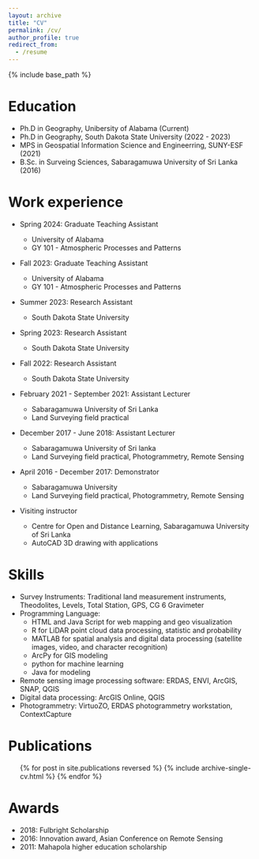 ```yaml
---
layout: archive
title: "CV"
permalink: /cv/
author_profile: true
redirect_from:
  - /resume
---
```


{% include base_path %}

Education
======
* Ph.D in Geography, Unibersity of Alabama (Current)
* Ph.D in Geography, South Dakota State University (2022 - 2023)
* MPS in Geospatial Information Science and Engineerring, SUNY-ESF (2021)
* B.Sc. in Surveing Sciences, Sabaragamuwa University of Sri Lanka (2016)

Work experience
======
* Spring 2024: Graduate Teaching Assistant
  * University of Alabama
  * GY 101 -  Atmospheric Processes and Patterns 

* Fall 2023: Graduate Teaching Assistant
  * University of Alabama
  * GY 101 -  Atmospheric Processes and Patterns 

* Summer 2023: Research Assistant
  * South Dakota State University
    
* Spring 2023: Research Assistant
  * South Dakota State University
 
* Fall 2022: Research Assistant
  * South Dakota State University

* February 2021 - September 2021: Assistant Lecturer
  * Sabaragamuwa University of Sri Lanka
  * Land Surveying field practical
 
* December 2017 - June 2018: Assistant Lecturer
  * Sabaragamuwa University of Sri lanka
  * Land Surveying field practical, Photogrammetry, Remote Sensing
 
* April 2016 - December 2017: Demonstrator
  * Sabaragamuwa University
  * Land Surveying field practical, Photogrammetry, Remote Sensing
 
* Visiting instructor
  * Centre for Open and Distance Learning, Sabaragamuwa University of Sri Lanka
  * AutoCAD 3D drawing with applications

  
Skills
======
* Survey Instruments: Traditional land measurement instruments, Theodolites, Levels, Total Station, GPS, CG 6 Gravimeter
* Programming Language:
  * HTML and Java Script for web mapping and geo visualization
  * R for LiDAR point cloud data processing, statistic and probability
  * MATLAB for spatial analysis and digital data processing (satellite images, video, and character recognition)
  * ArcPy for GIS modeling
  * python for machine learning
  * Java for modeling
* Remote sensing image processing software: ERDAS, ENVI, ArcGIS, SNAP, QGIS
* Digital data processing: ArcGIS Online, QGIS
* Photogrammetry: VirtuoZO, ERDAS photogrammetry workstation, ContextCapture

Publications
======
  <ul>{% for post in site.publications reversed %}
    {% include archive-single-cv.html %}
  {% endfor %}</ul>
  
Awards
======
* 2018: Fulbright Scholarship
* 2016: Innovation award, Asian Conference on Remote Sensing
* 2011: Mahapola higher education scholarship
